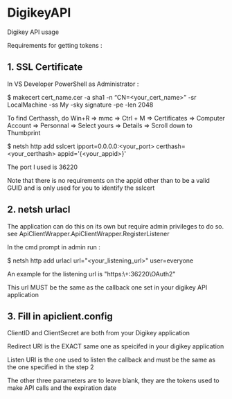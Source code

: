 # DigikeyAPI
Digikey API usage

Requirements for getting tokens :
## 1. SSL Certificate

In VS Developer PowerShell as Administrator :

 $ makecert cert_name.cer -a sha1 -n “CN=<your_cert_name>” -sr LocalMachine -ss My -sky signature -pe -len 2048

 To find Certhassh, do Win+R => mmc => Ctrl + M => Certificates => Computer Account => Personnal => Select yours => Details => Scroll down to Thumbprint
 
 $ netsh http add sslcert ipport=0.0.0.0:<your_port> certhash=<your_certhash> appid='{<your_appid>}'
 
 The port I used is 36220
 
 Note that there is no requirements on the appid other than to be a valid GUID and is only used for you to identify the sslcert
 
## 2. netsh urlacl

 The application can do this on its own but require admin privileges to do so.
 see ApiClientWrapper.ApiClientWrapper.RegisterListener
 
 In the cmd prompt in admin  run : 
 
 $ netsh http add urlacl url="<your_listening_url>" user=everyone
 
 An example for the listening url is "https:\\+:36220\OAuth2\"
 
 This url MUST be the same as the callback one set in your digikey API application
 
## 3. Fill in apiclient.config
 ClientID and ClientSecret are both from your Digikey application
 
 Redirect URI is the EXACT same one as speicifed in your digikey application
 
 Listen URI is the one used to listen the callback and must be the same as the one specified in the step 2
 
 The other three parameters are to leave blank, they are the tokens used to make API calls and the expiration date
